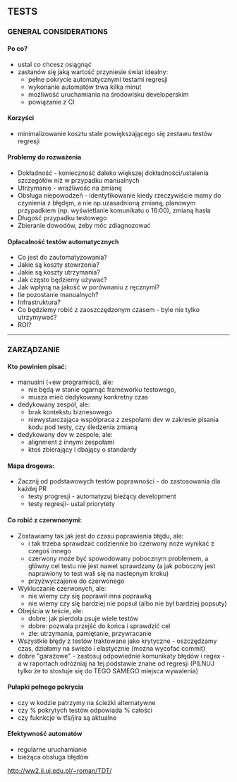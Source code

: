 ## TESTS

### GENERAL CONSIDERATIONS
#### Po co?
* ustal co chcesz osiągnąć
* zastanów się jaką wartość przyniesie świat idealny:
  * pełne pokrycie automatycznymi testami regresji
  * wykonanie automatów trwa kilka minut
  * możliwość uruchamiania na środowisku developerskim
  * powiązanie z CI

#### Korzyści
* minimalizowanie kosztu stale powiększającego się zestawu testów regresji

#### Problemy do rozważenia
* Dokładność - konieczność daleko większej dokładności/ustalenia szczegółów niż w przypadku manualnych
* Utrzymanie - wrażliwośc na zmianę
* Obsługa niepowodzeń - identyfikowanie kiedy rzeczywiście mamy do czynienia z błędęm, a nie np.uzasadnioną zmianą, planowym przypadkiem (np. wyświetlanie komunikatu o 16:00), zmianą hasła
* Długość przypadku testowego
* Zbieranie dowodów, żeby móc zdiagnozować

#### Opłacalność testów automatycznych
* Co jest do zautomatyzowania?
* Jakie są koszty stowrzenia?
* Jakie są koszty utrzymania?
* Jak często będziemy używać?
* Jak wpłyną na jakość w porównaniu z ręcznymi?
* Ile pozostanie manualnych?
* Infrastruktura?
* Co będziemy robić z zaoszczędzonym czasem - byle nie tylko utrzymywać?
* ROI?

___
### ZARZĄDZANIE
#### Kto powinien pisać:
* manualni (+ew programisci), ale:
  * nie będą w stanie ogarnąć frameworku testowego,
  * musza mieć dedykowany konkretny czas
* dedykowany zespół, ale:
  * brak kontekstu biznesowego
  * niewystarczająca współpraca z zespołami dev w zakresie pisania kodu pod testy, czy śledzenia zmianą
* dedykowany dev w zespole, ale:
  * alignment z innymi zespołami
  * ktoś zbierający i dbający o standardy	

#### Mapa drogowa:
* Zacznij od podstawowych testów poprawności - do zastosowania dla każdej PR
  * testy progresji - automatyzuj bieżący development
  * testy regresji- ustal priorytety

#### Co robić z czerwnonymi:
* Zostawiamy tak jak jest do czasu poprawienia błędu, ale:
  * i tak trzeba sprawdzać codziennie bo czerwony noże wynikać z czegoś innego
  * czerwony może być spowodowany pobocznym problemem, a główny cel testu nie jest nawet sprawdzany (a jak poboczny jest naprawiony to test wali się na nastepnym kroku)
  * przyzwyczajenie do czerwonego
* Wykluczanie czerwonych, ale:
  * nie wiemy czy się poprawił inna poprawką
  * nie wiemy czy się bardziej nie popsuł (albo nie był bardziej popsuty)
* Obejścia w teście, ale:
  * dobre: jak pierdoła psuje wiele testów
  * dobre: pozwala przejść do końca i sprawdzić cel
  * złe: utrzymania, pamiętanie, przywracanie
* Wszystkie błędy z testów traktowane jako krytyczne - oszczędzamy czas, działamy na świeżo i elastycznie (można wycofać commit)
* dobre "garażowe" - zastosuj odpowiednie komunikaty błędów i regex - a w raportach odróżniaj na tej podstawie znane od regresji (PILNUJ tylko że to stostuje się do TEGO SAMEGO miejsca wywalenia)

#### Pułapki pełnego pokrycia
* czy w kodzie patrzymy na ścieżki alternatywne
* czy % pokrytych testów odpowiada % całości
* czy fuknkcje w tfs/jira są aktualne

#### Efektywność automatów
* regularne uruchamianie
* bieżąca obsługa błędów


http://ww2.ii.uj.edu.pl/~roman/TDT/
